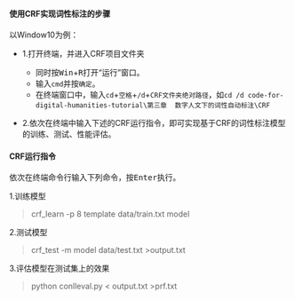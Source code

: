#### 使用CRF实现词性标注的步骤
以Window10为例：
- 1.打开终端，并进入CRF项目文件夹
   - 同时按<kbd>Win</kbd>+<kbd>R</kbd>打开“运行”窗口。
   - 输入`cmd`并按`确定`。
   - 在终端窗口中，输入`cd`+`空格`+`/d`+`CRF文件夹绝对路径`，如`cd /d code-for-digital-humanities-tutorial\第三章  数字人文下的词性自动标注\CRF`   
  

- 2.依次在终端中输入下述的CRF运行指令，即可实现基于CRF的词性标注模型的训练、测试、性能评估。

#### CRF运行指令
依次在终端命令行输入下列命令，按<kbd>Enter</kbd>执行。

1.训练模型
> crf_learn -p 8 template data/train.txt model 

2.测试模型
> crf_test -m model data/test.txt >output.txt

3.评估模型在测试集上的效果
> python conlleval.py < output.txt >prf.txt
